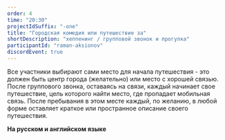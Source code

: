 ```yaml
---
order: 4
time: "20:30"
projectIdSuffix: "-one"
title: "Городская комедия или путешествие за"
shortDescription: "хеппенинг / групповой звонок и прогулка"
participantId: "raman-aksionov"
discordEvent: true
---
```


Все участники выбирают сами место для начала путешествия - это должен быть центр города (желательно) или место с хорошей связью. После группового звонка, оставаясь на связи, каждый начинает свое путешествие, цель которого найти место, где пропадает мобильная связь. После пребывания в этом месте каждый, по желанию, в любой форме оставляет краткое или пространное описание своего путешествия.

**На русском и английском языке**
